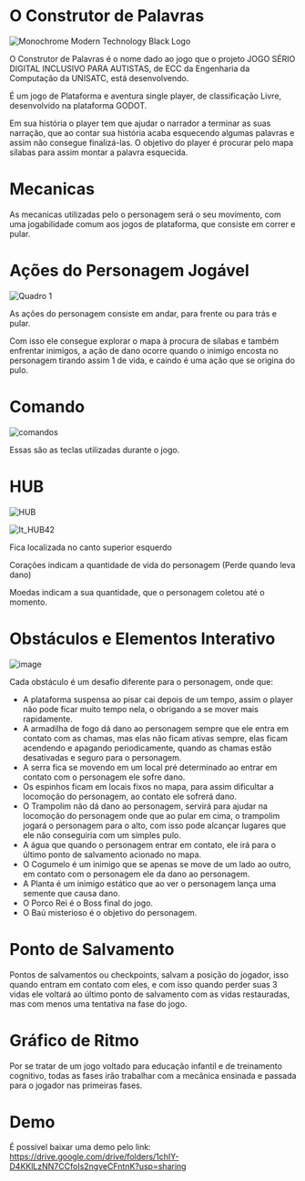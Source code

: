 # O Construtor de Palavras 

![Monochrome Modern Technology Black Logo](https://github.com/ViniciusMAlves/Projeto_jogo_2D/assets/37082519/195b162f-5b03-4962-b023-b625748ffa9f)

O Construtor de Palavras é o nome dado ao jogo que o projeto JOGO SÉRIO DIGITAL INCLUSIVO PARA AUTISTAS, de ECC da Engenharia da Computação da UNISATC, está desenvolvendo.

É um jogo de Plataforma e aventura single player, de classificação Livre,  desenvolvido na plataforma GODOT.

Em sua história o player tem que ajudar o narrador a terminar as suas narração, que ao contar sua história acaba esquecendo algumas palavras e assim não consegue finalizá-las. 
O objetivo do player é procurar pelo mapa sílabas para assim montar a palavra esquecida.

# Mecanicas

As mecanicas utilizadas pelo o personagem será o seu movimento, com uma jogabilidade comum aos jogos de plataforma, que consiste em correr e pular.

# Ações do Personagem Jogável 

![Quadro 1](https://github.com/ViniciusMAlves/Projeto_jogo_2D/assets/37082519/3bb90b21-f39e-4ecd-a067-abde5017132d)
 
As ações do personagem consiste em andar, para frente ou para trás e pular. 
 
Com isso ele consegue explorar o mapa à procura de sílabas e também enfrentar inimigos, a ação de dano ocorre quando o inimigo encosta no personagem tirando assim 1 de vida, e caindo é uma ação que se origina do pulo.
 
# Comando
 
![comandos](https://github.com/ViniciusMAlves/Projeto_jogo_2D/assets/37082519/d150a184-c834-4a8d-8a5c-137d0c9529e0)

Essas são as teclas utilizadas durante o jogo. 

# HUB

![HUB](https://github.com/ViniciusMAlves/Projeto_jogo_2D/assets/37082519/af4d9365-6f8a-4bb4-a3bd-58001ed0bb86)

![It_HUB42](https://github.com/ViniciusMAlves/Projeto_jogo_2D/assets/37082519/89c58ee1-b3e8-4c5b-8cc6-6302607fbcaa)

Fica localizada no canto superior esquerdo 

Corações indicam a quantidade de vida do personagem (Perde quando leva dano) 

Moedas indicam a sua quantidade, que o personagem coletou até o momento. 

# Obstáculos e Elementos Interativo

![image](https://github.com/ViniciusMAlves/Projeto_jogo_2D/assets/37082519/d1ba0815-2455-407d-8855-ecd106d1d6eb)

Cada obstáculo é um desafio diferente para o personagem, onde que: 
* A plataforma suspensa ao pisar cai depois de um tempo, assim o player não pode ficar muito tempo nela, o obrigando a se mover mais rapidamente.
* A armadilha de fogo dá dano ao personagem sempre que ele entra em contato com as chamas, mas elas não ficam ativas sempre, elas ficam acendendo e apagando periodicamente, quando as chamas estão desativadas e seguro para o personagem. 
* A serra fica se movendo em um local pré determinado ao entrar em contato com o personagem ele sofre dano. 
* Os espinhos ficam em locais fixos no mapa, para assim dificultar a locomoção do personagem, ao contato ele sofrerá dano. 
* O Trampolim não dá dano ao personagem, servirá para ajudar na locomoção do personagem onde que ao pular em cima, o trampolim jogará o personagem para o alto, com isso  pode alcançar lugares que ele não conseguiria com um simples pulo. 
* A água que quando o personagem entrar em contato, ele irá para o último ponto de salvamento acionado no mapa.
* O Cogumelo é um inimigo que se apenas se move de um lado ao outro, em contato com o personagem ele da dano ao personagem.
* A Planta é um inimigo estático que ao ver o personagem lança uma semente que causa dano.
* O Porco Rei é o Boss final do jogo.
* O Baú misterioso é o objetivo do personagem.

# Ponto de Salvamento

Pontos de salvamentos ou checkpoints, salvam a posição do jogador, isso quando entram em contato com eles, 
e com isso quando perder suas 3 vidas ele voltará ao último ponto de salvamento com as vidas restauradas, mas com menos uma tentativa na fase do jogo.

# Gráfico de Ritmo 

Por se tratar de um jogo voltado para educação infantil e de treinamento cognitivo, todas as fases irão trabalhar com a mecânica ensinada e passada para o jogador nas primeiras fases.

# Demo

É possivel baixar uma demo pelo link: https://drive.google.com/drive/folders/1chIY-D4KKlLzNN7CCfoIs2ngveCFntnK?usp=sharing

